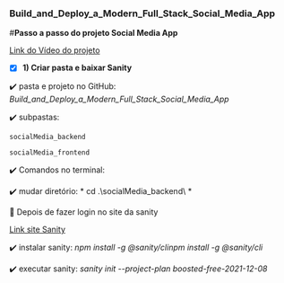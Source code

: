 ﻿### Build_and_Deploy_a_Modern_Full_Stack_Social_Media_App

#**Passo a passo do projeto Social Media App**

[Link do Vídeo do projeto](https://lnkd.in/dKVy8APi) 

- [X] **1) Criar pasta e baixar Sanity** 

:heavy_check_mark: pasta e projeto no GitHub: *Build_and_Deploy_a_Modern_Full_Stack_Social_Media_App*

:heavy_check_mark: subpastas:
	
	socialMedia_backend
	
	socialMedia_frontend

:heavy_check_mark: Comandos no terminal:

:heavy_check_mark: mudar diretório: * cd .\socialMedia_backend\ *

:red_circle: Depois de fazer login no site da sanity

[Link site Sanity](https://www.sanity.io/javascriptmastery )

:heavy_check_mark: instalar sanity:		*npm install -g @sanity/clinpm install -g @sanity/cli* 

:heavy_check_mark: executar sanity: *sanity init --project-plan boosted-free-2021-12-08* 
